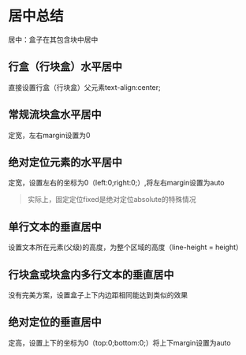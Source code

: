 # 居中总结

居中：盒子在其包含块中居中

## 行盒（行块盒）水平居中

直接设置行盒（行块盒）父元素text-align:center;

## 常规流块盒水平居中

定宽，左右margin设置为0

## 绝对定位元素的水平居中

定宽，设置左右的坐标为0（left:0;right:0;）,将左右margin设置为auto

> 实际上，固定定位fixed是绝对定位absolute的特殊情况

## 单行文本的垂直居中

设置文本所在元素(父级)的高度，为整个区域的高度（line-height = height）

## 行块盒或块盒内多行文本的垂直居中

没有完美方案，设置盒子上下内边距相同能达到类似的效果

## 绝对定位的垂直居中

定高，设置上下的坐标为0（top:0;bottom:0;）将上下margin设置为auto